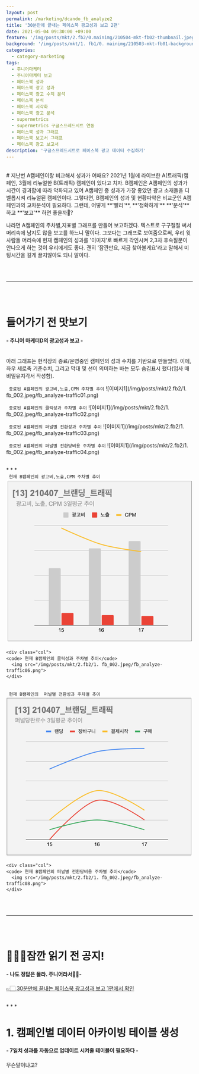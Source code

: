 ```yaml
---
layout: post
permalink: /marketing/dcando_fb_analyze2
title: '30분만에 끝내는 페이스북 광고성과 보고 2편'
date: 2021-05-04 09:30:00 +09:00
feature: '/img/posts/mkt/2.fb2/0.mainimg/210504-mkt-fb02-thumbnail.jpeg'
background: '/img/posts/mkt/1. fb1/0. mainimg/210503-mkt-fb01-background.jpeg'
categories:
  - category-marketing
tags:
  - 주니어마케터
  - 주니어마케터 보고
  - 페이스북 성과
  - 페이스북 광고 성과
  - 페이스북 광고 수치 분석
  - 페이스북 분석
  - 페이스북 시각화
  - 페이스북 광고 분석
  - supermetrics
  - supermetrics 구글스프레드시트 연동
  - 페이스북 성과 그래프
  - 페이스북 보고서 그래프
  - 페이스북 광고 보고서
description: '구글스프레드시트로 페이스북 광고 데이터 수집하기'
---
```


<br>
# 지난번 A캠페인이랑 비교해서 성과가 어때요?
2021년 1월에 라이브한 A(트래픽)캠페인, 3월에 리뉴얼한 B(트래픽) 캠페인이 있다고 치자. B캠페인은 A캠페인의 성과가 시간이 경과함에 따라 악화되고 있어 A캠페인 중 성과가 가장 좋았던 광고 소재들을 디벨롭시켜 리뉴얼된 캠페인이다. 그렇다면, B캠페인의 성과 및 현황파악은 비교군인 A캠페인과의 교차분석이 필요하다. 그런데, 어떻게 **'빨리'**, **'정확하게'** **'분석'**하고 **'보고'** 하면 좋을까🤔?
<br>

나라면 A캠페인의 주차별,지표별 그래프를 만들어 보고하겠다. 텍스트로 구구절절 써서 머리속에 남지도 않을 보고를 하느니 말이다. 그보다는 그래프로 보여줌으로써, 우리 윗사람들 머리속에 현재 캠페인의 성과를 '이미지'로 빠르게 각인시켜 2,3차 후속질문이 안나오게 하는 것이 우리에게도 좋다. 괜히 '잠깐만요, 지금 찾아볼게요'라고 말해서 미팅시간을 길게 끌지않아도 되니 말이다.

<br><br>
* * *
<br><br>

# 들어가기 전 맛보기
#### - 주니어 마케터D의 광고성과 보고 -
<br>
아래 그래프는 현직장의 종료/운영중인 캠페인의 성과 수치를 기반으로 만들었다. 이에, 좌우 세로축 기준수치, 그리고 막대 및 선이 의미하는 바는 모두 숨김표시 했다(입사 때 비밀유지각서 작성함).

<code> 종료된 A캠페인의 광고비,노출,CPM 주차별 추이</code>
![이미지1](/img/posts/mkt/2.fb2/1. fb_002.jpeg/fb_analyze-traffic01.png) <br>

<code> 종료된 A캠페인의 클릭성과 주차별 추이</code>
![이미지1](/img/posts/mkt/2.fb2/1. fb_002.jpeg/fb_analyze-traffic02.png) <br>

<code> 종료된 A캠페인의 퍼널별 전환성과 주차별 추이</code>
![이미지1](/img/posts/mkt/2.fb2/1. fb_002.jpeg/fb_analyze-traffic03.png) <br>

<code> 종료된 A캠페인의 퍼널별 전환당비용 주차별 추이</code>
![이미지1](/img/posts/mkt/2.fb2/1. fb_002.jpeg/fb_analyze-traffic04.png)

<br>
* * *
<br>


<div class="container">
  <div class="row">
    <div class="col">
      <code> 현재 B캠페인의 광고비,노출,CPM 주차별 추이</code>
      <img src="/img/posts/mkt/2.fb2/1. fb_002.jpeg/fb_analyze-traffic05.png">
    </div>

    <div class="col">
    <code> 현재 B캠페인의 클릭성과 주차별 추이</code>
      <img src="/img/posts/mkt/2.fb2/1. fb_002.jpeg/fb_analyze-traffic06.png">
    </div>
  </div>
</div>

<br>

<div class="container">
  <div class="row">
    <div class="col">
    <code> 현재 B캠페인의  퍼널별 전환성과 주차별 추이</code>
      <img src="/img/posts/mkt/2.fb2/1. fb_002.jpeg/fb_analyze-traffic07.png">
    </div>

    <div class="col">
    <code> 현재 B캠페인의 퍼널별 전환당비용 주차별 추이</code>
      <img src="/img/posts/mkt/2.fb2/1. fb_002.jpeg/fb_analyze-traffic08.png">
    </div>
  </div>
</div>



<br><br>
* * *
<br><br>



# 🙋🏻‍♀️잠깐 읽기 전 공지!
#### - 나도 정답은 몰라. 주니어라서👧🏻-

[👉🏻 30분만에 끝내는 페이스북 광고성과 보고 1편에서 확인](https://dcando.kr/marketing/dcando_fb_analyze1)



<br>
* * *
<br>

# 1. 캠페인별 데이터 아카이빙 테이블 생성
#### - 7일치 성과를 자동으로 업데이트 시켜줄 테이블이 필요하다 -
무슨말이냐고?



<br><br><br><br>
